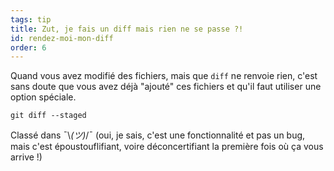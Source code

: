 ```yaml
---
tags: tip
title: Zut, je fais un diff mais rien ne se passe ?!
id: rendez-moi-mon-diff
order: 6
---
```


Quand vous avez modifié des fichiers, mais que `diff` ne renvoie rien, c'est sans doute que vous avez déjà "ajouté" ces fichiers et qu'il faut utiliser une option spéciale.

```git
git diff --staged
```

Classé dans &macr;\\_(ツ)_/&macr; (oui, je sais, c'est une fonctionnalité et pas un bug, mais c'est époustouflifiant, voire déconcertifiant la première fois où ça vous arrive !)
